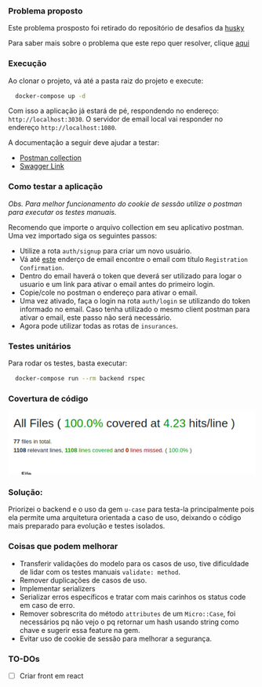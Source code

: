 ### Problema proposto

Este problema prosposto foi retirado do repositório de desafios da [husky](https://github.com/husky-misc/code-challenge/issues)

Para saber mais sobre o problema que este repo quer resolver, clique [aqui](./issue.md)

### Execução

Ao clonar o projeto, vá até a pasta raiz do projeto e execute:

```bash
  docker-compose up -d
```

Com isso a aplicação já estará de pé, respondendo no endereço: `http://localhost:3030`. O servidor de email local vai responder no endereço `http://localhost:1080`.

A documentação a seguir deve ajudar a testar:

- [Postman collection](backend/public/doc/postman_collection.json)
- [Swagger Link](http://localhost:8080)

### Como testar a aplicação

*Obs. Para melhor funcionamento do cookie de sessão utilize o postman para executar os testes manuais.*

Recomendo que importe o arquivo collection em seu aplicativo postman. Uma vez importado siga os seguintes passos:

- Utilize a rota `auth/signup` para criar um novo usuário.
- Vá até [este](http://localhost:1080) enderço de email encontre o email com título `Registration Confirmation`.
- Dentro do email haverá o token que deverá ser utilizado para logar o usuario e um link para ativar o email antes do primeiro login.
- Copie/cole no postman o endereço para ativar o email.
- Uma vez ativado, faça o login na rota `auth/login` se utilizando do token informado no email. Caso tenha utilizado o mesmo client postman para ativar o email, este passo não será necessário.
- Agora pode utilizar todas as rotas de `insurances`.

### Testes unitários

Para rodar os testes, basta executar:

```bash
  docker-compose run --rm backend rspec
```

### Covertura de código

![code-coverage](backend/public/coverage.png "Code Coverage")

### Solução:

Priorizei o backend e o uso da gem `u-case` para testa-la principalmente pois ela permite uma arquitetura orientada a caso de uso, deixando o código mais preparado para evolução e testes isolados.

### Coisas que podem melhorar

- Transferir validações do modelo para os casos de uso, tive dificuldade de lidar com os testes manuais `validate: method`.
- Remover duplicações de casos de uso.
- Implementar serializers
- Serializar erros específicos e tratar com mais carinhos os status code em caso de erro.
- Remover sobrescrita do método `attributes` de um `Micro::Case`, foi necessários pq não vejo o pq retornar um hash usando string como chave e sugerir essa feature na gem.
- Evitar uso de cookie de sessão para melhorar a segurança.

### TO-DOs

- [ ] Criar front em react
